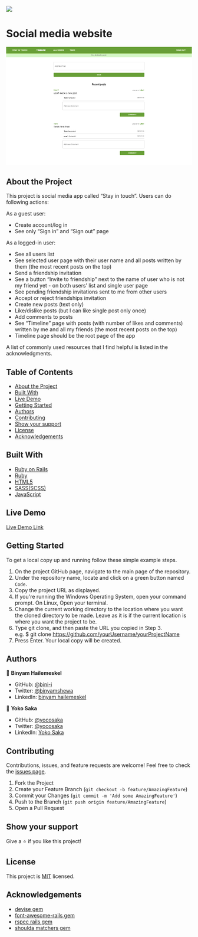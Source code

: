 ![](https://img.shields.io/badge/Microverse-blueviolet)

# Social media website
![Screenshot](./screenshot.png)

## About the Project

This project is social media app called “Stay in touch”.
Users can do following actions:

As a guest user:
- Create account/log in
- See only “Sign in” and “Sign out” page

As a logged-in user:
- See all users list
- See selected user page with their user name and all posts written by them (the most recent posts on the top)
- Send a friendship invitation
- See a button “Invite to friendship” next to the name of user who is not my friend yet - on both users’ list and single user page
- See pending friendship invitations sent to me from other users
- Accept or reject friendships invitation
- Create new posts (text only)
- Like/dislike posts (but I can like single post only once)
- Add comments to posts
- See “Timeline” page with posts (with number of likes and comments) written by me and all my friends (the most recent posts on the top)
- Timeline page should be the root page of the app

A list of commonly used resources that I find helpful is listed in the acknowledgments.


## Table of Contents

* [About the Project](#about-the-project)
* [Built With](#built-with)
* [Live Demo](#live-demo)
* [Getting Started](#getting-started)
* [Authors](#authors)
* [Contributing](#contributing)
* [Show your support](#show-your-support)
* [License](#license)
* [Acknowledgements](#acknowledgements)

## Built With

* [Ruby on Rails](https://rubyonrails.org/)
* [Ruby](https://www.ruby-lang.org/en/)
* [HTML5](https://en.wikipedia.org/wiki/HTML5)
* [SASS(SCSS)](https://sass-lang.com/)
* [JavaScript](https://en.wikipedia.org/wiki/JavaScript)


## Live Demo

[Live Demo Link](https://mv-ror-social-media.herokuapp.com/)


## Getting Started

To get a local copy up and running follow these simple example steps.

1. On the project GitHub page, navigate to the main page of the repository.
2. Under the repository name, locate and click on a green button named `Code`. 
3. Copy the project URL as displayed.
4. If you're running the Windows Operating System, open your command prompt. On Linux, Open your terminal. 
5. Change the current working directory to the location where you want the cloned directory to be made. Leave as it is if the current location is where you want the project to be. 
6. Type git clone, and then paste the URL you copied in Step 3. <br>
e.g. $ git clone https://github.com/yourUsername/yourProjectName 
7. Press Enter. Your local copy will be created. 


## Authors

👤 **Binyam Hailemeskel**

- GitHub: [@bini-i](https://github.com/bini-i)
- Twitter: [@binyamshewa](https://twitter.com/binyamshewa)
- LinkedIn: [binyam hailemeskel](https://www.linkedin.com/in/bini-i/)


👤 **Yoko Saka**

- GitHub: [@yocosaka](https://github.com/yocosaka)
- Twitter: [@yocosaka](https://twitter.com/yocosaka)
- LinkedIn: [Yoko Saka](https://www.linkedin.com/in/yokosaka)


## Contributing

Contributions, issues, and feature requests are welcome!
Feel free to check the [issues page](../../issues).

1. Fork the Project
2. Create your Feature Branch (`git checkout -b feature/AmazingFeature`)
3. Commit your Changes (`git commit -m 'Add some AmazingFeature'`)
4. Push to the Branch (`git push origin feature/AmazingFeature`)
5. Open a Pull Request


## Show your support

Give a ⭐️ if you like this project!


## License

This project is [MIT](./LICENSE) licensed.


## Acknowledgements
* [devise gem](https://github.com/heartcombo/devise)
* [font-awesome-rails gem](https://github.com/bokmann/font-awesome-rails)
* [rspec rails gem](https://github.com/rspec/rspec-rails)
* [shoulda matchers gem](https://github.com/thoughtbot/shoulda-matchers)

